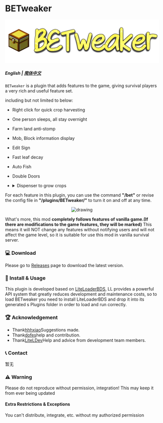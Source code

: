 # BETweaker
<p align="center">
<img src=".github/logo.png" alt="drawing" style="width:600px;"/>
</p>

##### English | [简体中文](README_zh.md)

`BETweaker` is a plugin that adds  features to the game, giving survival players a very rich and useful feature set.

 including but not limited to below:
- Right click for quick crop harvesting
- One person sleeps, all stay overnight
- Farm land anti-stomp
- Mob, Block information display
- Edit Sign
- Fast leaf decay
- Auto Fish
- Double Doors
- <details><summary>Dispenser to grow crops
    </summary>
    We don't want to make large-scale modifications to the minecraft original redstone system.
    So we've to selected some useful blocks for your bds.

        List: crops, saplings, bamboo, mushrooms
        If you don't like it, you can turn off this feature in the plugin config file.
    </details>
For each feature in this plugin, you can use the command **"/bet"** or revise the config file in **"/plugins/BETweaker/"** to turn it on and off at any time.

<p align="center">
<img src="https://s4.ax1x.com/2022/02/25/bkQNdS.png" alt="drawing" style="width:600px;"/>
</p>

What's more, this mod **completely follows features of vanilla game.(If there are modifications to the game features, they will be marked)** This means it will NOT change any features without notifying users and will not affect the game level, so it is suitable for use this mod in vanilla survival server.

### 💻 Download

Please go to [Releases](https://github.com/dreamguxiang/BETweaker/releases) page to download the latest version.

### 🎯 Install & Usage

This plugin is developed based on [LiteLoaderBDS](https://github.com/LiteLDev/LiteLoaderBDS), LL provides a powerful API system that greatly reduces development and maintenance costs, so to load BETweaker you need to install LiteLoaderBDS and drop it into its generated s Plugins folder in order to load and run correctly.

### 🏆 Acknowledgement

- Thank[hhhxiao](https://github.com/hhhxiao)Suggestions made.
- Thank[dofes](https://github.com/dofes)help and contribution.
- Thank[LiteLDev](https://github.com/LiteLDev)Help and advice from development team members.

### 📞 Contact

暂无

### ⚠️ Warning

Please do not reproduce without permission, integration! This may keep it from ever being updated

#### Extra Restrictions & Exceptions

You can't distribute, integrate, etc. without my authorized permission
